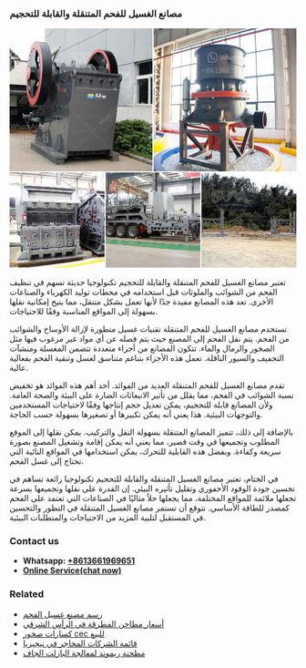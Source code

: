 <h3>مصانع الغسيل للفحم المتنقلة والقابلة للتحجيم</h3><img src='1701853424.jpg' alt=''><p>تعتبر مصانع الغسيل للفحم المتنقلة والقابلة للتحجيم تكنولوجيا حديثة تسهم في تنظيف الفحم من الشوائب والملوثات قبل استخدامه في محطات توليد الكهرباء والصناعات الأخرى. تعد هذه المصانع مفيدة جدًا لأنها تعمل بشكل متنقل، مما يتيح إمكانية نقلها بسهولة إلى المواقع المناسبة وفقًا للاحتياجات.</p><p>تستخدم مصانع الغسيل للفحم المتنقلة تقنيات غسيل متطورة لإزالة الأوساخ والشوائب من الفحم. يتم نقل الفحم إلى المصنع حيث يتم فصله عن أي مواد غير مرغوب فيها مثل الصخور والرمال والماء. تتكون المصانع من أجزاء متعددة تتضمن المغسلة ومنشآت التجفيف والسيور الناقلة. تعمل هذه الأجزاء بتناغم متناسق لغسل وتنقية الفحم بفعالية عالية.</p><p>تقدم مصانع الغسيل للفحم المتنقلة العديد من الفوائد. أحد أهم هذه الفوائد هو تخفيض نسبة الشوائب في الفحم، مما يقلل من تأثير الانبعاثات الضارة على البيئة والصحة العامة. ولأن المصانع قابلة للتحجيم، يمكن تعديل حجم إنتاجها وفقًا لاحتياجات المستخدمين والتوجهات البيئية. هذا يعني أنه يمكن تكبيرها أو تصغيرها بسهولة حسب الحاجة.</p><p>بالإضافة إلى ذلك، تتميز المصانع المتنقلة بسهولة النقل والتركيب. يمكن نقلها إلى الموقع المطلوب وتجميعها في وقت قصير، مما يعني أنه يمكن إقامة وتشغيل المصنع بصورة سريعة وكفاءة. وبفضل هذه القابلية للتحرك، يمكن استخدامها في المواقع النائية التي تحتاج إلى غسل الفحم.</p><p>في الختام، تعتبر مصانع الغسيل المتنقلة والقابلة للتحجيم تكنولوجيا رائعة تساهم في تحسين جودة الوقود الأحفوري وتقليل تأثيره البيئي. إن القدرة على نقلها وتجميعها بسرعة تجعلها ملائمة للمواقع المختلفة، مما يجعلها حلاً مثاليًا في الصناعات التي تعتمد على الفحم كمصدر للطاقة الأساسي. نتوقع أن تستمر مصانع الغسيل المتنقلة في التطور والتحسين في المستقبل لتلبية المزيد من الاحتياجات والمتطلبات البيئية.</p><h3>Contact us</h3><ul><li><strong>Whatsapp:&nbsp;<a href="https://wa.me/8613661969651">+8613661969651</a></strong></li><li><a href="https://swt.shibang-china.com/?git&amp;zhl&amp;مصانع الغسيل للفحم المتنقلة والقابلة للتحجيم"><strong>Online Service(chat now)</strong></a></li></ul><h3>Related</h3><ul><li><a href='رسم مصنع غسيل الفحم.md'>رسم مصنع غسيل الفحم</a></li><li><a href='أسعار مطاحن المطرقة في الرأس الشرقي.md'>أسعار مطاحن المطرقة في الرأس الشرقي</a></li><li><a href='كسارات صخور cec للبيع.md'>كسارات صخور cec للبيع</a></li><li><a href='قائمة الشركات المحاجر في نيجيريا.md'>قائمة الشركات المحاجر في نيجيريا</a></li><li><a href='مطحنة ريموند لمعالجة البازلت الجاف.md'>مطحنة ريموند لمعالجة البازلت الجاف</a></li></ul>